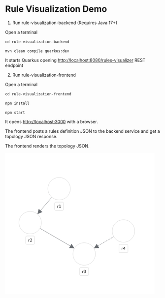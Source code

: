 # Rule Visualization Demo

1. Run rule-visualization-backend (Requires Java 17+)

Open a terminal
```
cd rule-visualization-backend
```
```
mvn clean compile quarkus:dev
```
It starts Quarkus opening [http://localhost:8080/rules-visualizer](http://localhost:8080/rules-visualizer) REST endpoint

2. Run rule-visualization-frontend

Open a terminal
```
cd rule-visualization-frontend
```
```
npm install
```
```
npm start
```

It opens [http://localhost:3000](http://localhost:3000) with a browser.

The frontend posts a rules definition JSON to the backend service and get a topology JSON response.

The frontend renders the topology JSON.

![topology](./topology.png)